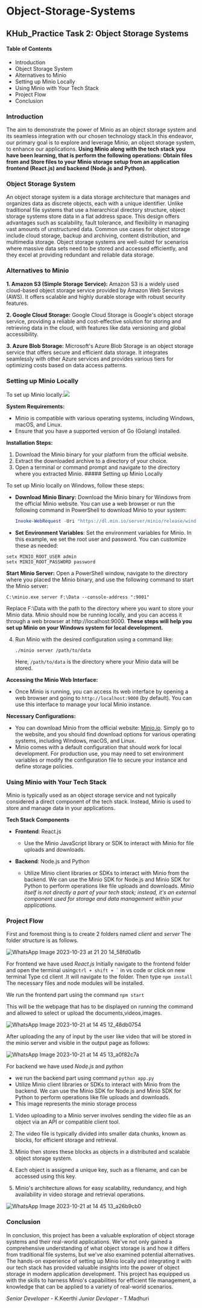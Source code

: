 # Object-Storage-Systems

## KHub_Practice Task 2: Object Storage Systems

#### Table of Contents
- Introduction
- Object Storage System
- Alternatives to Minio
- Setting up Minio Locally
- Using Minio with Your Tech Stack
- Project Flow
- Conclusion

### Introduction
The aim to demonstrate the power of Minio as an object storage system and its seamless integration with our chosen technology stack.In this endeavor, our primary goal is to explore and leverage Minio, an object storage system, to enhance our applications. 
**Using Minio along with the tech stack you have been learning, that is perform the following operations: Obtain files from and Store files to your Minio storage setup from an application frontend (React.js) and backend (Node.js and Python).**

### Object Storage System
An object storage system is a data storage architecture that manages and organizes data as discrete objects, each with a unique identifier. Unlike traditional file systems that use a hierarchical directory structure, object storage systems store data in a flat address space. This design offers advantages such as scalability, fault tolerance, and flexibility in managing vast amounts of unstructured data. Common use cases for object storage include cloud storage, backup and archiving, content distribution, and multimedia storage. Object storage systems are well-suited for scenarios where massive data sets need to be stored and accessed efficiently, and they excel at providing redundant and reliable data storage.

### Alternatives to Minio
**1. Amazon S3 (Simple Storage Service):** Amazon S3 is a widely used cloud-based object storage service provided by Amazon Web Services (AWS). It offers scalable and highly durable storage with robust security features.

**2. Google Cloud Storage:** Google Cloud Storage is Google's object storage service, providing a reliable and cost-effective solution for storing and retrieving data in the cloud, with features like data versioning and global accessibility.

**3. Azure Blob Storage:** Microsoft's Azure Blob Storage is an object storage service that offers secure and efficient data storage. It integrates seamlessly with other Azure services and provides various tiers for optimizing costs based on data access patterns.

### Setting up Minio Locally
To set up Minio locally:<img src="https://cpl.thalesgroup.com/sites/default/files/content/partners/logo/2020-08/logo.png">

**System Requirements:**
- Minio is compatible with various operating systems, including Windows, macOS, and Linux.
- Ensure that you have a supported version of Go (Golang) installed.
  
**Installation Steps:**
1. Download the Minio binary for your platform from the official website.
2. Extract the downloaded archive to a directory of your choice.
3. Open a terminal or command prompt and navigate to the directory where you extracted Minio. ##### Setting up Minio Locally
   
To set up Minio locally on Windows, follow these steps:

- **Download Minio Binary:**
   Download the Minio binary for Windows from the official Minio website. You can use a web browser or run the following command in PowerShell to download Minio to your system:

   ```powershell
   Invoke-WebRequest -Uri "https://dl.min.io/server/minio/release/windows-amd64/minio.exe" -OutFile "C:\minio.exe"
- **Set Environment Variables**:
Set the environment variables for Minio. In this example, we set the root user and password. You can customize these as needed:

```
setx MINIO_ROOT_USER admin
setx MINIO_ROOT_PASSWORD password
```
**Start Minio Server:**
Open a PowerShell window, navigate to the directory where you placed the Minio binary, and use the following command to start the Minio server:
```
C:\minio.exe server F:\Data --console-address ":9001"
```
Replace F:\Data with the path to the directory where you want to store your Minio data. Minio should now be running locally, and you can access it through a web browser at http://localhost:9000.
__These steps will help you set up Minio on your Windows system for local development.__

4. Run Minio with the desired configuration using a command like:
   ```
   ./minio server /path/to/data
   ```
   Here, `/path/to/data` is the directory where your Minio data will be stored.
   
**Accessing the Minio Web Interface:**
- Once Minio is running, you can access its web interface by opening a web browser and going to `http://localhost:9000` (by default). You can use this interface to manage your local Minio instance.
  
**Necessary Configurations:**
- You can download Minio from the official website: [Minio.io](https://min.io/). Simply go to the website, and you should find download options for various operating systems, including Windows, macOS, and Linux.
- Minio comes with a default configuration that should work for local development. For production use, you may need to set environment variables or modify the configuration file to secure your instance and define storage policies.

### Using Minio with Your Tech Stack
Minio is typically used as an object storage service and not typically considered a direct component of the tech stack. Instead, Minio is used to store and manage data in your applications.

__Tech Stack Components__

- **Frontend**: React.js
  - Use the Minio JavaScript library or SDK to interact with Minio for file uploads and downloads.
  
- **Backend**: Node.js and Python
  - Utilize Minio client libraries or SDKs to interact with Minio from the backend. We can use the Minio SDK for Node.js and Minio SDK for Python to perform operations like file uploads and downloads.
_Minio itself is not directly a part of your tech stack; instead, it's an external component used for storage and data management within your applications._

### Project Flow
First and foremost thing is to create 2 folders named *client* and *server* The folder structure is as follows.

![WhatsApp Image 2023-10-23 at 21 20 14_58fd0a6b](https://github.com/Madhurithotakua/Object-Storage-Systems/assets/104493027/24f1cd62-1ed8-4895-9e90-6108fbc0c03e)

For frontend we have used *React.js*
Initially navigate to the frontend folder and open the terminal using``` ctrl + shift + ` ``` in vs code or click on new terminal Type cd client .It will navigate to the folder. Then type ``` npm install ```  The necessary files and node modules will be installed.

We run the frontend part using the command ``` npm start ``` 

This will be the webpage that has to be displayed on running the command and allowed to select or upload the documents,videos,images.

![WhatsApp Image 2023-10-21 at 14 45 12_48db0754](https://github.com/Madhurithotakua/Object-Storage-Systems/assets/104493027/b2d69cf4-ba31-4480-990e-bfb8c744bfe2)

After uploading the any of input by the user like video that will be stored in the minio server and visible in the output page as follows:

![WhatsApp Image 2023-10-21 at 14 45 13_a0f82c7a](https://github.com/Madhurithotakua/Object-Storage-Systems/assets/104493027/ec1ade3b-4662-4b8e-9ff0-f71ff75da106)

For backend we have used *Node.js*  and *python*
- we run the backend part using command ``` python app.py ``` 
- Utilize Minio client libraries or SDKs to interact with Minio from the backend. We can use the Minio SDK for Node.js and Minio SDK for Python to perform operations like file uploads and downloads.
- This image represents the minio storage process
1. Video uploading to a Minio server involves sending the video file as an object via an API or compatible client tool.

2. The video file is typically divided into smaller data chunks, known as blocks, for efficient storage and retrieval.

3. Minio then stores these blocks as objects in a distributed and scalable object storage system.

4. Each object is assigned a unique key, such as a filename, and can be accessed using this key.

5. Minio's architecture allows for easy scalability, redundancy, and high availability in video storage and retrieval operations.
   
![WhatsApp Image 2023-10-21 at 14 45 13_a26b9cb0](https://github.com/Madhurithotakua/Object-Storage-Systems/assets/104493027/0bc66869-c0d5-4d3e-a1b7-df1f41bdb409)

### Conclusion
In conclusion, this project has been a valuable exploration of object storage systems and their real-world applications. We've not only gained a comprehensive understanding of what object storage is and how it differs from traditional file systems, but we've also examined potential alternatives. The hands-on experience of setting up Minio locally and integrating it with our tech stack has provided valuable insights into the power of object storage in modern application development. This project has equipped us with the skills to harness Minio's capabilities for efficient file management, a knowledge that can be applied to a variety of real-world scenarios.

*Senior Developer* - K.Keerthi  *Junior Devloper* - T.Madhuri
